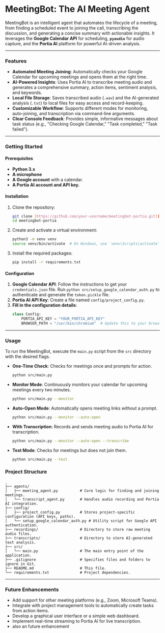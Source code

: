 # MeetingBot: The AI Meeting Agent

MeetingBot is an intelligent agent that automates the lifecycle of a meeting, from finding a scheduled event to joining the call, transcribing the discussion, and generating a concise summary with actionable insights. It leverages the **Google Calendar API** for scheduling, **`pyaudio`** for audio capture, and the **Portia AI** platform for powerful AI-driven analysis.

---

### Features

* **Automated Meeting Joining**: Automatically checks your Google Calendar for upcoming meetings and opens them at the right time.
* **AI-Powered Insights**: Uses Portia AI to transcribe meeting audio and generates a comprehensive summary, action items, sentiment analysis, and keywords.
* **Local File Storage**: Saves transcribed audio (`.wav`) and the AI-generated analysis (`.txt`) to local files for easy access and record-keeping.
* **Customizable Workflow**: Supports different modes for monitoring, auto-joining, and transcription via command-line arguments.
* **Clear Console Feedback**: Provides simple, informative messages about task status (e.g., "Checking Google Calendar," "Task completed," "Task failed").

---

### Getting Started

#### Prerequisites

* **Python 3.x**
* **A microphone**
* **A Google account** with a calendar.
* **A Portia AI account and API key.**

#### Installation

1.  Clone the repository:
    ```bash
    git clone [https://github.com/your-username/meetingbot-portia.git](https://github.com/your-username/meetingbot-portia.git)
    cd meetingbot-portia
    ```
2.  Create and activate a virtual environment:
    ```bash
    python3 -m venv venv
    source venv/bin/activate  # On Windows, use `venv\Scripts\activate`
    ```
3.  Install the required packages:
    ```bash
    pip install -r requirements.txt
    ```

#### Configuration

1.  **Google Calendar API**: Follow the instructions to get your `credentials.json` file. Run `python src/setup_google_calendar_auth.py` to authenticate and generate the `token.pickle` file.
2.  **Portia AI API Key**: Create a file named `config/project_config.py`.
3.  **Fill in the configuration details**:
    ```python
    class Config:
        PORTIA_API_KEY = "YOUR_PORTIA_API_KEY"
        BROWSER_PATH = "/usr/bin/chromium"  # Update this to your browser's executable path
    ```

---

### Usage

To run the MeetingBot, execute the `main.py` script from the `src` directory with the desired flags.

* **One-Time Check**: Checks for meetings once and prompts for action.
    ```bash
    python src/main.py
    ```
* **Monitor Mode**: Continuously monitors your calendar for upcoming meetings every two minutes.
    ```bash
    python src/main.py --monitor
    ```
* **Auto-Open Mode**: Automatically opens meeting links without a prompt.
    ```bash
    python src/main.py --monitor --auto-open
    ```
* **With Transcription**: Records and sends meeting audio to Portia AI for transcription.
    ```bash
    python src/main.py --monitor --auto-open --transcribe
    ```
* **Test Mode**: Checks for meetings but does not join them.
    ```bash
    python src/main.py --test
    ```

### Project Structure

```
.
├── agents/
│   ├── meeting_agent.py          # Core logic for finding and joining meetings.
│   └── transcript_agent.py       # Handles audio recording and Portia AI integration.
├── config/
│   ├── project_config.py         # Stores project-specific configuration (API keys, paths).
│   └── setup_google_calendar_auth.py # Utility script for Google API authentication.
├── recordings/                   # Directory to store raw meeting audio files.
├── transcripts/                  # Directory to store AI-generated text analysis.
├── src/
│   └── main.py                   # The main entry point of the application.
├── .gitignore                    # Specifies files and folders to ignore in Git.
├── README.md                     # This file.
└── requirements.txt              # Project dependencies.
```

---

### Future Enhancements
* Add support for other meeting platforms (e.g., Zoom, Microsoft Teams).
* Integrate with project management tools to automatically create tasks from action items.
* Develop a graphical user interface or a simple web dashboard.
* Implement real-time streaming to Portia AI for live transcription.
* also an future enhancement
